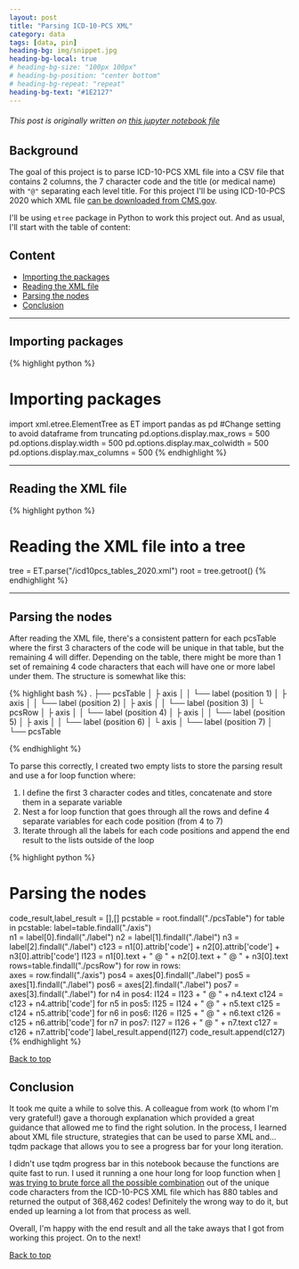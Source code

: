 ```yaml
---
layout: post
title: "Parsing ICD-10-PCS XML"
category: data
tags: [data, pin]
heading-bg: img/snippet.jpg
heading-bg-local: true
# heading-bg-size: "100px 100px"
# heading-bg-position: "center bottom"
# heading-bg-repeat: "repeat"
heading-bg-text: "#1E2127"
---
```


###### This post is originally written on [this jupyter notebook file](https://nbviewer.jupyter.org/github/Ezral/officedoc/blob/master/Parsing%20ICD-10-PCS%20table%20XML.ipynb)

## Background

The goal of this project is to parse ICD-10-PCS XML file into a CSV file that contains 2 columns, the 7 character code and the title (or medical name) with ```"@"``` separating each level title. For this project I'll be using ICD-10-PCS 2020 which XML file [can be downloaded from CMS.gov](https://www.cms.gov/Medicare/Coding/ICD10/Downloads/2020-ICD-10-PCS-Code-Tables.zip).

I'll be using ```etree``` package in Python to work this project out. And as usual, I'll start with the table of content:

## Content
- [Importing the packages](#importing-the-packages)
- [Reading the XML file](#reading-the-XML-file)
- [Parsing the nodes](#parsing-the-nodes)
- [Conclusion](#conclusion)

---

## Importing packages


{% highlight python %}
# Importing packages
import xml.etree.ElementTree as ET
import pandas as pd
#Change setting to avoid dataframe from truncating
pd.options.display.max_rows = 500
pd.options.display.width = 500
pd.options.display.max_colwidth = 500
pd.options.display.max_columns = 500
{% endhighlight %}


---

## Reading the XML file

{% highlight python %}
# Reading the XML file into a tree
tree = ET.parse("/icd10pcs_tables_2020.xml")
root = tree.getroot()
{% endhighlight %}

---

## Parsing the nodes

After reading the XML file, there's a consistent pattern for each pcsTable where the first 3 characters of the code will be unique in that table, but the remaining 4 will differ. Depending on the table, there might be more than 1 set of remaining 4 code characters that each will have one or more label under them. The structure is somewhat like this:

{% highlight bash %}
.
├── pcsTable
│   ├ axis
│   │  └── label (position 1)
│   ├ axis
│   │  └── label (position 2)
│   ├ axis
│   │  └── label (position 3)
│   └ pcsRow
│       ├ axis
│       │  └── label (position 4)
│       ├ axis
│       │  └── label (position 5)
│       ├ axis
│       │  └── label (position 6)
│       └ axis
│          └── label (position 7)
│
└── pcsTable

{% endhighlight %}   

To parse this correctly, I created two empty lists to store the parsing result and use a for loop function where:
1. I define the first 3 character codes and titles, concatenate and store them in a separate variable
2. Nest a for loop function that goes through all the rows and define 4 separate variables for each code position (from 4 to 7)
3. Iterate through all the labels for each code positions and append the end result to the lists outside of the loop


{% highlight python %}
# Parsing the nodes
code_result,label_result = [],[]
pcstable = root.findall("./pcsTable")
for table in pcstable:
    label=table.findall("./axis")           
    n1 = label[0].findall("./label")
    n2 = label[1].findall("./label")
    n3 = label[2].findall("./label")
    c123 = n1[0].attrib['code'] + n2[0].attrib['code'] + n3[0].attrib['code']
    l123 = n1[0].text + " @ " + n2[0].text + " @ " + n3[0].text     
    rows=table.findall("./pcsRow")
    for row in rows:                        
        axes = row.findall("./axis")
        pos4 = axes[0].findall("./label")
        pos5 = axes[1].findall("./label")
        pos6 = axes[2].findall("./label")
        pos7 = axes[3].findall("./label")
        for n4 in pos4:
            l124 = l123 + " @ " + n4.text
            c124 = c123 + n4.attrib['code']
            for n5 in pos5:
                l125 = l124 + " @ " + n5.text
                c125 = c124 + n5.attrib['code']
                for n6 in pos6:
                    l126 = l125 + " @ " + n6.text
                    c126 = c125 + n6.attrib['code']
                    for n7 in pos7:
                        l127 = l126  + " @ " + n7.text
                        c127 = c126 + n7.attrib['code']
                        label_result.append(l127)
                        code_result.append(c127)
{% endhighlight %}

[Back to top](#background)

## Conclusion

It took me quite a while to solve this. A colleague from work (to whom I'm very grateful!) gave a thorough explanation which provided a great guidance that allowed me to find the right solution. In the process, I learned about XML file structure, strategies that can be used to parse XML and... tqdm package that allows you to see a progress bar for your long iteration.

I didn't use tqdm progress bar in this notebook because the functions are quite fast to run. I used it running a one hour long for loop function when [I was trying to brute force all the possible combination](https://nbviewer.jupyter.org/github/Ezral/officedoc/blob/master/Wrongly%20parsing%20ICD-10-PCS%20XML.ipynb) out of the unique code characters from the ICD-10-PCS XML file which has 880 tables and returned the output of 368,462 codes! Definitely the wrong way to do it, but ended up learning a lot from that process as well.

Overall, I'm happy with the end result and all the take aways that I got from working this project. On to the next!

[Back to top](#background)
